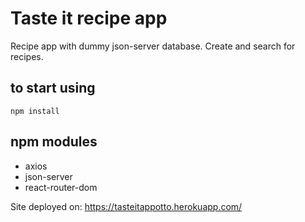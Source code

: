 # Taste it recipe app

Recipe app with dummy json-server database. Create and search for recipes.

## to start using

`npm install`

## npm modules

- axios
- json-server
- react-router-dom

Site deployed on: https://tasteitappotto.herokuapp.com/
